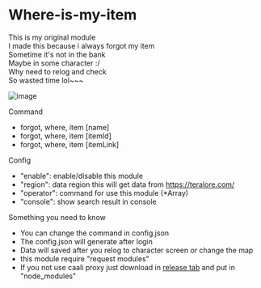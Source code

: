 # Where-is-my-item</br>
This is my original module</br>
I made this because i always forgot my item</br>
Sometime it's not in the bank</br>
Maybe in some character :/</br>
Why need to relog and check</br>
So wasted time lol~~~</br>

![image](https://user-images.githubusercontent.com/26898177/45844064-8c5e7e80-bd4b-11e8-9b3e-9fb4dee17ab3.png)

Command
- forgot, where, item [name]
- forgot, where, item [itemId]
- forgot, where, item [itemLink]

Config
* "enable": enable/disable this module
* "region": data region this will get data from https://teralore.com/</br>
* "operator": command for use this module (*Array)
* "console": show search result in console
  
 Something you need to know
* You can change the command in config.json
* The config.json will generate after login
* Data will saved after you relog to character screen or change the map
* this module require "request modules"
* If you not use caali proxy just download in [release tab](https://github.com/Fukki/Where-is-my-item/releases/download/1/node_modules.rar) and put in "node_modules"
